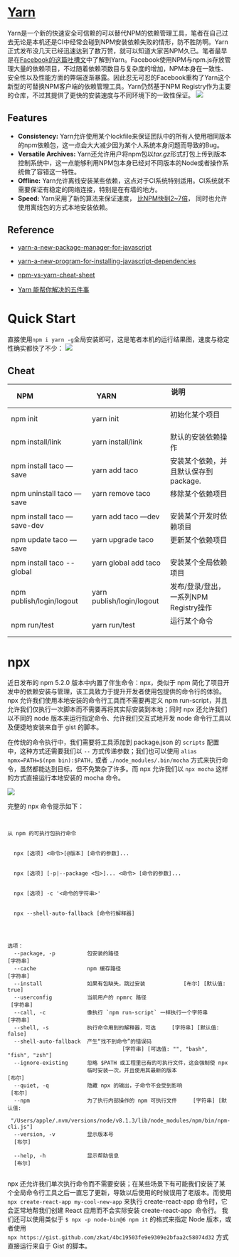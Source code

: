 



# [Yarn](https://github.com/yarnpkg/yarn)


Yarn是一个新的快速安全可信赖的可以替代NPM的依赖管理工具，笔者在自己过去无论是本机还是CI中经常会碰到NPM安装依赖失败的情形，防不胜防啊。Yarn正式发布没几天已经迅速达到了数万赞，就可以知道大家苦NPM久已。笔者最早是在[Facebook的这篇吐槽文](https://code.facebook.com/posts/1840075619545360/yarn-a-new-package-manager-for-javascript/)中了解到Yarn。Facebook使用NPM与npm.js存放管理大量的依赖项目，不过随着依赖项数目与复杂度的增加，NPM本身在一致性、安全性以及性能方面的弊端逐渐暴露。因此忍无可忍的Facebook重构了Yarn这个新型的可替换NPM客户端的依赖管理工具。Yarn仍然基于NPM Registry作为主要的仓库，不过其提供了更快的安装速度与不同环境下的一致性保证。
![](https://coding.net/u/hoteam/p/Cache/git/raw/master/2016/10/2/1-6b1tRgneuFkZol6ZQqo-lQ.png)




## Features
- **Consistency:** Yarn允许使用某个lockfile来保证团队中的所有人使用相同版本的npm依赖包，这一点会大大减少因为某个人系统本身问题而导致的Bug。
- **Versatile Archives:** Yarn还允许用户将npm包以*tar.gz*形式打包上传到版本控制系统中，这一点能够利用NPM包本身已经对不同版本的Node或者操作系统做了容错这一特性。
- **Offline:** Yarn允许离线安装某些依赖，这点对于CI系统特别适用。CI系统就不需要保证有稳定的网络连接，特别是在有墙的地方。
- **Speed:** Yarn采用了新的算法来保证速度， [比NPM快到2~7倍](https://yarnpkg.com/en/compare)， 同时也允许使用离线包的方式本地安装依赖。


## Reference

- [yarn-a-new-package-manager-for-javascript](https://code.facebook.com/posts/1840075619545360/yarn-a-new-package-manager-for-javascript/)

- [yarn-a-new-program-for-installing-javascript-dependencies](https://blog.getexponent.com/yarn-a-new-program-for-installing-javascript-dependencies-44961956e728#.qf8fmeg4g)

- [npm-vs-yarn-cheat-sheet](https://shift.infinite.red/npm-vs-yarn-cheat-sheet-8755b092e5cc#.dcd5qeolm)

- [Yarn 能帮你解决的五件事](http://www.tuicool.com/articles/Yn2iU3Q)


# Quick Start
直接使用`npm i yarn -g`全局安装即可，这是笔者本机的运行结果图，速度与稳定性确实都快了不少：
![](https://coding.net/u/hoteam/p/Cache/git/raw/master/2016/10/2/9A18FA64-6871-4A55-B77D-7DAE78371DE5.png)


## Cheat


| NPM                        | YARN                      | 说明                         |
| -------------------------- | ------------------------- | -------------------------- |
| npm init                   | yarn init                 | 初始化某个项目                    |
| npm install/link           | yarn install/link         | 默认的安装依赖操作                  |
| npm install taco —save     | yarn add taco             | 安装某个依赖，并且默认保存到package.     |
| npm uninstall taco —save   | yarn remove taco          | 移除某个依赖项目                   |
| npm install taco —save-dev | yarn add taco —dev        | 安装某个开发时依赖项目                |
| npm update taco —save      | yarn upgrade taco         | 更新某个依赖项目                   |
| npm install taco --global  | yarn global add taco      | 安装某个全局依赖项目                 |
| npm publish/login/logout   | yarn publish/login/logout | 发布/登录/登出，一系列NPM Registry操作 |
| npm run/test               | yarn run/test             | 运行某个命令                     |








# npx


近日发布的 npm 5.2.0 版本中内置了伴生命令：npx，类似于 npm 简化了项目开发中的依赖安装与管理，该工具致力于提升开发者使用包提供的命令行的体验。npx 允许我们使用本地安装的命令行工具而不需要再定义 npm run-script，并且允许我们仅执行一次脚本而不需要再将其实际安装到本地；同时 npx 还允许我们以不同的 node 版本来运行指定命令、允许我们交互式地开发 node 命令行工具以及便捷地安装来自于 gist 的脚本。


在传统的命令执行中，我们需要将工具添加到 package.json 的 `scripts` 配置中，这种方式还需要我们以 `--` 方式传递参数；我们也可以使用 `alias npmx=PATH=$(npm bin):$PATH,` 或者 `./node_modules/.bin/mocha` 方式来执行命令，虽然都能达到目标，但不免繁杂了许多。而 npx 允许我们以 `npx mocha` 这样的方式直接运行本地安装的 mocha 命令。


![](https://coding.net/u/hoteam/p/Cache/git/raw/master/2017/6/1/1-A4HJT1FHQA_1_z3aMBc5mg.gif)


完整的 npx 命令提示如下：


```


从 npm 的可执行包执行命令


  npx [选项] <命令>[@版本] [命令的参数]...


  npx [选项] [-p|--package <包>]... <命令> [命令的参数]...


  npx [选项] -c '<命令的字符串>'


  npx --shell-auto-fallback [命令行解释器]




选项：
  --package, -p          包安装的路径                                   [字符串]
  --cache                npm 缓存路径                                   [字符串]
  --install              如果有包缺失，跳过安装            [布尔] [默认值: true]
  --userconfig           当前用户的 npmrc 路径                          [字符串]
  --call, -c             像执行 `npm run-script` 一样执行一个字符串     [字符串]
  --shell, -s            执行命令用到的解释器，可选     [字符串] [默认值: false]
  --shell-auto-fallback  产生“找不到命令”的错误码
                                    [字符串] [可选值: "", "bash", "fish", "zsh"]
  --ignore-existing      忽略 $PATH 或工程里已有的可执行文件，这会强制使 npx
                         临时安装一次，并且使用其最新的版本               [布尔]
  --quiet, -q            隐藏 npx 的输出，子命令不会受到影响              [布尔]
  --npm                  为了执行内部操作的 npm 可执行文件     [字符串] [默认值:
   "/Users/apple/.nvm/versions/node/v8.1.3/lib/node_modules/npm/bin/npm-cli.js"]
  --version, -v          显示版本号                                       [布尔]

  --help, -h             显示帮助信息                                     [布尔]


```
npx 还允许我们单次执行命令而不需要安装；在某些场景下有可能我们安装了某个全局命令行工具之后一直忘了更新，导致以后使用的时候误用了老版本。而使用 `npx create-react-app my-cool-new-app` 来执行 create-react-app 命令时，它会正常地帮我们创建 React 应用而不会实际安装 create-react-app  命令行。
我们还可以使用类似于 `$ npx -p node-bin@6 npm it` 的格式来指定 Node 版本，或者使用 `npx https://gist.github.com/zkat/4bc19503fe9e9309e2bfaa2c58074d32` 方式直接运行来自于 Gist 的脚本。

